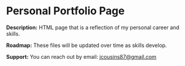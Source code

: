 # Personal Portfolio Page

**Description:** HTML page that is a reflection of my personal career and skills.

**Roadmap:** These files will be updated over time as skills develop.

**Support:** You can reach out by email: <jcousins87@gmail.com>
